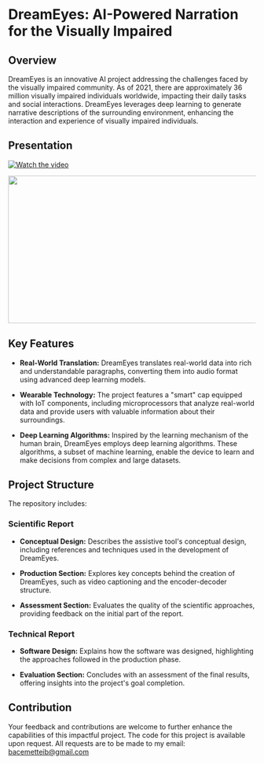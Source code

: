 # DreamEyes: AI-Powered Narration for the Visually Impaired

## Overview

DreamEyes is an innovative AI project addressing the challenges faced by the visually impaired community. As of 2021, there are approximately 36 million visually impaired individuals worldwide, impacting their daily tasks and social interactions. DreamEyes leverages deep learning to generate narrative descriptions of the surrounding environment, enhancing the interaction and experience of visually impaired individuals.

## Presentation

[![Watch the video](https://ibb.co/fvrYth9)](https://onedrive.live.com/embed?resid=B4119A7CDAF33C61%21725&authkey=!AMv9K7Aj8bFSjSY)

[<img src="https://img.youtube.com/vi/<VIDEO_ID>/hqdefault.jpg" width="600" height="300"
/>](https://www.youtube.com/embed/<VIDEO_ID>)

## Key Features

- **Real-World Translation:** DreamEyes translates real-world data into rich and understandable paragraphs, converting them into audio format using advanced deep learning models.
  
- **Wearable Technology:** The project features a "smart" cap equipped with IoT components, including microprocessors that analyze real-world data and provide users with valuable information about their surroundings.

- **Deep Learning Algorithms:** Inspired by the learning mechanism of the human brain, DreamEyes employs deep learning algorithms. These algorithms, a subset of machine learning, enable the device to learn and make decisions from complex and large datasets.

## Project Structure

The repository includes:

### Scientific Report

- **Conceptual Design:** Describes the assistive tool's conceptual design, including references and techniques used in the development of DreamEyes.
  
- **Production Section:** Explores key concepts behind the creation of DreamEyes, such as video captioning and the encoder-decoder structure.
  
- **Assessment Section:** Evaluates the quality of the scientific approaches, providing feedback on the initial part of the report.

### Technical Report

- **Software Design:** Explains how the software was designed, highlighting the approaches followed in the production phase.
  
- **Evaluation Section:** Concludes with an assessment of the final results, offering insights into the project's goal completion.

## Contribution

Your feedback and contributions are welcome to further enhance the capabilities of this impactful project.
The code for this project is available upon request. All requests are to be made to my email: bacemetteib@gmail.com
